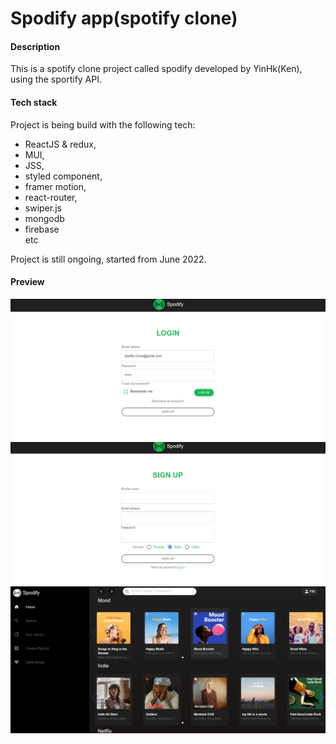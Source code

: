 # Spodify app(spotify clone)

#### Description
This is a spotify clone project called spodify developed by YinHk(Ken), using the sportify API. 

#### Tech stack
Project is being build with the following tech:
- ReactJS & redux, 
- MUI, 
- JSS, 
- styled component,
- framer motion, 
- react-router, 
- swiper.js 
- mongodb
- firebase  
etc

Project is still ongoing, started from June 2022. 

#### Preview 
![](./img/screen2.png)
![](./img/screen3.png)
![](./img/screen1.png)
